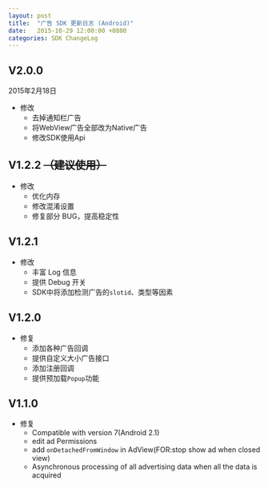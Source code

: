```yaml
---
layout: post
title:  "广告 SDK 更新日志 (Android)"
date:   2015-10-29 12:00:00 +0800
categories: SDK ChangeLog
---
```


## V2.0.0

2015年2月18日

- 修改
  - 去掉通知栏广告
  - 将WebView广告全部改为Native广告
  - 修改SDK使用Api

## V1.2.2 ~~（建议使⽤）~~

- 修改
    - 优化内存
    - 修改混淆设置
    - 修复部分 BUG，提⾼稳定性

## V1.2.1

- 修改
    - 丰富 Log 信息
    - 提供 Debug 开关
    - SDK中将添加检测广告的`slotid`、类型等因素

## V1.2.0

- 修复
    - 添加各种广告回调
    - 提供⾃定义⼤⼩广告接⼝
    - 添加注册回调
    - 提供预加载`Popup`功能

## V1.1.0

- 修复
    - Compatible with version 7(Android 2.1)
    - edit ad Permissions
    - add `onDetachedFromWindow` in AdView(FOR:stop show ad when closed
view)
    - Asynchronous processing of all advertising data when all the data is
acquired
